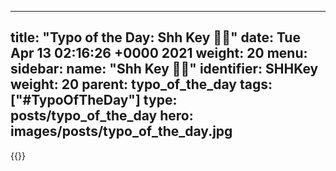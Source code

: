 
---
title: "Typo of the Day: Shh Key 🤫🔑"
date: Tue Apr 13 02:16:26 +0000 2021
weight: 20
menu:
  sidebar:
    name: "Shh Key 🤫🔑"
    identifier: SHHKey
    weight: 20
    parent: typo_of_the_day
tags: ["#TypoOfTheDay"]
type: posts/typo_of_the_day
hero: images/posts/typo_of_the_day.jpg
---


{{<tweet user="mariatta" id="1381793369634955267">}}

